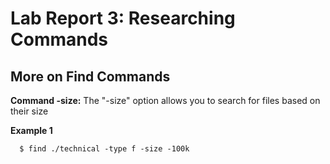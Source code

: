 # Lab Report 3: Researching Commands
## More on Find Commands
**Command -size:** The "-size" option allows you to search for files based on their size 

**Example 1**

```
  $ find ./technical -type f -size -100k
```

  
